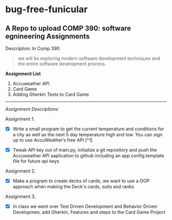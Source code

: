# bug-free-funicular

## A Repo to upload COMP 390: software egnineering Assignments

Description: In Comp 390 
> we will be exploring modern software development techniques and the entire
software development process.


**Assignment List**
1. Accuweather API
2. Card Game
3. Adding Gherkin Tests to Card Game


---------------------------------------------------------------------------------------

*Assignment Descriptions*

Assignment 1.
  
- [X] Write a small program to get the current temperature and conditions for a city as well as
      the next 5 day temperature high and low. You can sign up to use AccuWeather’s free API [^1] 
 
- [X] Tweak API key out of main.py, initialize a git repository and push the Accuweather API aaplication to github
    including an app.config.template file for future api keys

Assignment 2.

- [X] Make a program to create decks of cards, we want to use a OOP approach when making the Deck's cards, suits and ranks

Assignment 3.

- [X] In class we went over Test Driven Development and Behavior Driven Developmen, add Gherkin, Features and steps to the Card Game Project

